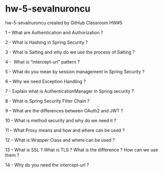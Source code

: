 # hw-5-sevalnuroncu
hw-5-sevalnuroncu created by GitHub Classroom
HW#5

1 – What are Authentication and Authorization ?

2 - What is Hashing in Spring Security ?

3 - What is Salting and why do we use the process of Salting ?

4 -  What is “intercept-url” pattern ?

5 - What do you mean by session management in Spring Security ?

6 – Why we need Exception Handling ? 

7 - Explain what is AuthenticationManager in Spring security ?

8 - What is Spring Security Filter Chain ?

9 – What are the differences between OAuth2 and  JWT ?

10 - What is method security and why do we need it ?

11 – What Proxy means and how and where can be used ?

12 – What is Wrapper Class and where can be used ?

13 – What is SSL ? What is TLS ? What is the difference ? How can we use them ?

14 - Why do you need the intercept-url ?

